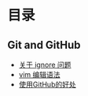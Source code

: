 # 目录

## Git and GitHub
- [关于 ignore 问题](https://github.com/liujinmenghaoren/myNote/blob/master/git/ignore.md)
- [vim 编辑语法](git/vim.md)
- [使用GitHub的好处](git/github.md)
